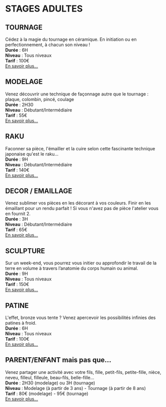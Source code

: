 # STAGES ADULTES
<!--
## Nom de la technique
_phrase d'accroche_
Durée :
Niveau : 
Tarif :
[En savoir plus...](page-technique)
-->
## TOURNAGE  
Cédez à la magie du tournage en céramique. En initiation ou en perfectionnement, à chacun son niveau !   
**Durée** : 6H  
**Niveau** : Tous niveaux    
**Tarif** : 100€  
[En savoir plus...](tournage_adultes.md)

## MODELAGE
Venez découvrir une technique de façonnage autre que le tournage : plaque, colombin, pincé, coulage   
**Durée** : 2H30  
**Niveau** : Débutant/Intermédiaire   
**Tarif** : 55€  
[En savoir plus...](modelage-adultes.md)

## RAKU  
Faconner sa pièce, l'émailler et la cuire selon cette fascinante technique japonaise qu'est le raku…  
**Durée** : 9H  
**Niveau** : Débutant/Intermédiaire  
**Tarif** : 140€  
[En savoir plus...](raku_adultes.md) 

## DECOR / EMAILLAGE    
Venez sublimer vos pièces en les décorant à vos couleurs. Finir en les émaillant pour un rendu parfait ! Si vous n'avez pas de pièce l'atelier vous en fournit 2.    
**Durée** : 3H  
**Niveau** : Débutant/Intermédiaire  
**Tarif** : 65€  
[En savoir plus...](émaillage_adultes.md)

## SCULPTURE      
Sur un week-end, vous pourrez vous initier ou approfondir le travail de la terre en volume à travers l’anatomie du corps humain ou animal.   
**Durée** : 9H  
**Niveau** : Tous niveaux  
**Tarif** : 150€    
[En savoir plus...](sculpture_adultes.md)

## PATINE  
L'effet, bronze vous tente ?  Venez apercevoir les possibilités infinies des patines à froid.   
**Durée** : 6H  
**Niveau** : Tous niveaux  
**Tarif** : 100€  
[En savoir plus...](patine_adultes.md)

## PARENT/ENFANT mais pas que...  
Venez partager une activité avec votre fils, fille, petit-fils, petite-fille, nièce, neveu, filleul, filleule, beau-fils, belle-fille...  
**Durée** : 2H30 (modelage) ou 3H (tournage)  
**Niveau** : Modelage (à partir de 3 ans) - Tournage (à partir de 8 ans)  
**Tarif** : 80€ (modelage) - 95€ (tournage)  
[En savoir plus...](parent-enfant.md)

